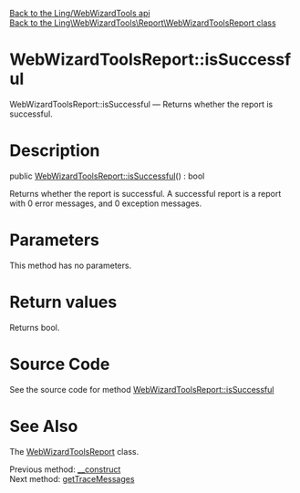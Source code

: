 [Back to the Ling/WebWizardTools api](https://github.com/lingtalfi/WebWizardTools/blob/master/doc/api/Ling/WebWizardTools.md)<br>
[Back to the Ling\WebWizardTools\Report\WebWizardToolsReport class](https://github.com/lingtalfi/WebWizardTools/blob/master/doc/api/Ling/WebWizardTools/Report/WebWizardToolsReport.md)


WebWizardToolsReport::isSuccessful
================



WebWizardToolsReport::isSuccessful — Returns whether the report is successful.




Description
================


public [WebWizardToolsReport::isSuccessful](https://github.com/lingtalfi/WebWizardTools/blob/master/doc/api/Ling/WebWizardTools/Report/WebWizardToolsReport/isSuccessful.md)() : bool




Returns whether the report is successful.
A successful report is a report with 0 error messages, and 0 exception messages.




Parameters
================

This method has no parameters.


Return values
================

Returns bool.








Source Code
===========
See the source code for method [WebWizardToolsReport::isSuccessful](https://github.com/lingtalfi/WebWizardTools/blob/master/Report/WebWizardToolsReport.php#L63-L69)


See Also
================

The [WebWizardToolsReport](https://github.com/lingtalfi/WebWizardTools/blob/master/doc/api/Ling/WebWizardTools/Report/WebWizardToolsReport.md) class.

Previous method: [__construct](https://github.com/lingtalfi/WebWizardTools/blob/master/doc/api/Ling/WebWizardTools/Report/WebWizardToolsReport/__construct.md)<br>Next method: [getTraceMessages](https://github.com/lingtalfi/WebWizardTools/blob/master/doc/api/Ling/WebWizardTools/Report/WebWizardToolsReport/getTraceMessages.md)<br>

